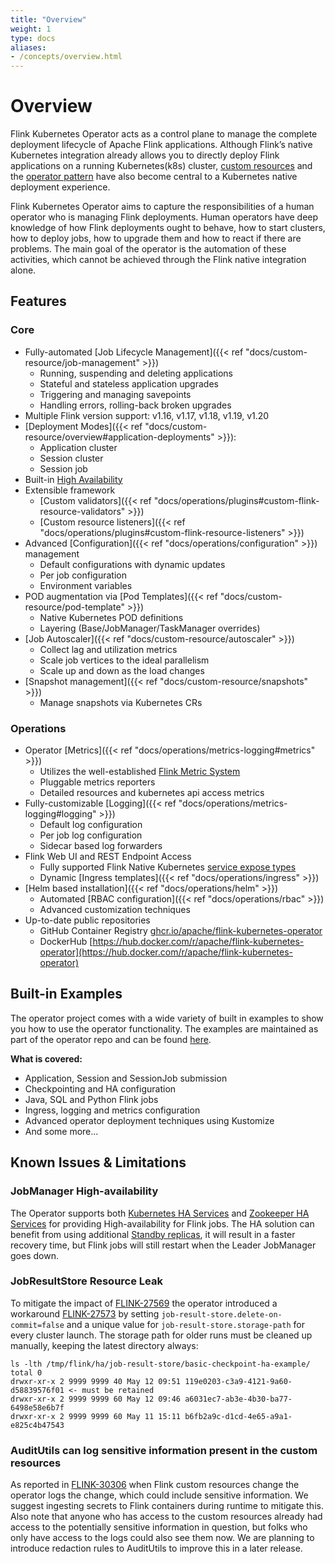 ```yaml
---
title: "Overview"
weight: 1
type: docs
aliases:
- /concepts/overview.html
---
```

<!--
Licensed to the Apache Software Foundation (ASF) under one
or more contributor license agreements.  See the NOTICE file
distributed with this work for additional information
regarding copyright ownership.  The ASF licenses this file
to you under the Apache License, Version 2.0 (the
"License"); you may not use this file except in compliance
with the License.  You may obtain a copy of the License at

  http://www.apache.org/licenses/LICENSE-2.0

Unless required by applicable law or agreed to in writing,
software distributed under the License is distributed on an
"AS IS" BASIS, WITHOUT WARRANTIES OR CONDITIONS OF ANY
KIND, either express or implied.  See the License for the
specific language governing permissions and limitations
under the License.
-->

# Overview
Flink Kubernetes Operator acts as a control plane to manage the complete deployment lifecycle of Apache Flink applications. Although Flink’s native Kubernetes integration already allows you to directly deploy Flink applications on a running Kubernetes(k8s) cluster, [custom resources](https://kubernetes.io/docs/concepts/extend-kubernetes/api-extension/custom-resources/) and the [operator pattern](https://kubernetes.io/docs/concepts/extend-kubernetes/operator/) have also become central to a Kubernetes native deployment experience.

Flink Kubernetes Operator aims to capture the responsibilities of a human operator who is managing Flink deployments. Human operators have deep knowledge of how Flink deployments ought to behave, how to start clusters, how to deploy jobs, how to upgrade them and how to react if there are problems. The main goal of the operator is the automation of these activities, which cannot be achieved through the Flink native integration alone.

## Features
### Core
- Fully-automated [Job Lifecycle Management]({{< ref "docs/custom-resource/job-management" >}})
  - Running, suspending and deleting applications
  - Stateful and stateless application upgrades
  - Triggering and managing savepoints
  - Handling errors, rolling-back broken upgrades
- Multiple Flink version support: v1.16, v1.17, v1.18, v1.19, v1.20
- [Deployment Modes]({{< ref "docs/custom-resource/overview#application-deployments" >}}):
  - Application cluster
  - Session cluster
  - Session job
- Built-in [High Availability](https://nightlies.apache.org/flink/flink-docs-master/docs/deployment/ha/kubernetes_ha/)   
- Extensible framework
  - [Custom validators]({{< ref "docs/operations/plugins#custom-flink-resource-validators" >}})
  - [Custom resource listeners]({{< ref "docs/operations/plugins#custom-flink-resource-listeners" >}})  
- Advanced [Configuration]({{< ref "docs/operations/configuration" >}}) management
  - Default configurations with dynamic updates
  - Per job configuration
  - Environment variables
- POD augmentation via [Pod Templates]({{< ref "docs/custom-resource/pod-template" >}})
  - Native Kubernetes POD definitions
  - Layering (Base/JobManager/TaskManager overrides)
- [Job Autoscaler]({{< ref "docs/custom-resource/autoscaler" >}})
  - Collect lag and utilization metrics
  - Scale job vertices to the ideal parallelism
  - Scale up and down as the load changes
- [Snapshot management]({{< ref "docs/custom-resource/snapshots" >}})
  - Manage snapshots via Kubernetes CRs
### Operations
- Operator [Metrics]({{< ref "docs/operations/metrics-logging#metrics" >}})
  - Utilizes the well-established [Flink Metric System](https://nightlies.apache.org/flink/flink-docs-master/docs/ops/metrics)
  - Pluggable metrics reporters
  - Detailed resources and kubernetes api access metrics
- Fully-customizable [Logging]({{< ref "docs/operations/metrics-logging#logging" >}})
  - Default log configuration
  - Per job log configuration
  - Sidecar based log forwarders
- Flink Web UI and REST Endpoint Access
  - Fully supported Flink Native Kubernetes [service expose types](https://nightlies.apache.org/flink/flink-docs-master/docs/deployment/resource-providers/native_kubernetes/#accessing-flinks-web-ui)
  - Dynamic [Ingress templates]({{< ref "docs/operations/ingress" >}})
- [Helm based installation]({{< ref "docs/operations/helm" >}})
  - Automated [RBAC configuration]({{< ref "docs/operations/rbac" >}})
  - Advanced customization techniques
- Up-to-date public repositories
  - GitHub Container Registry [ghcr.io/apache/flink-kubernetes-operator](http://ghcr.io/apache/flink-kubernetes-operator)
  - DockerHub [https://hub.docker.com/r/apache/flink-kubernetes-operator](https://hub.docker.com/r/apache/flink-kubernetes-operator)

## Built-in Examples

The operator project comes with a wide variety of built in examples to show you how to use the operator functionality.
The examples are maintained as part of the operator repo and can be found [here](https://github.com/apache/flink-kubernetes-operator/tree/main/examples).

**What is covered:**

 - Application, Session and SessionJob submission
 - Checkpointing and HA configuration
 - Java, SQL and Python Flink jobs
 - Ingress, logging and metrics configuration
 - Advanced operator deployment techniques using Kustomize
 - And some more...

## Known Issues & Limitations

### JobManager High-availability
The Operator supports both [Kubernetes HA Services](https://nightlies.apache.org/flink/flink-docs-master/docs/deployment/ha/kubernetes_ha/) and [Zookeeper HA Services](https://nightlies.apache.org/flink/flink-docs-master/docs/deployment/ha/zookeeper_ha/) for providing High-availability for Flink jobs. The HA solution can benefit from using additional [Standby replicas](https://nightlies.apache.org/flink/flink-docs-master/docs/deployment/ha/overview/), it will result in a faster recovery time, but Flink jobs will still restart when the Leader JobManager goes down.

### JobResultStore Resource Leak
To mitigate the impact of [FLINK-27569](https://issues.apache.org/jira/browse/FLINK-27569) the operator introduced a workaround [FLINK-27573](https://issues.apache.org/jira/browse/FLINK-27573) by setting `job-result-store.delete-on-commit=false` and a unique value for `job-result-store.storage-path` for every cluster launch. The storage path for older runs must be cleaned up manually, keeping the latest directory always:
```shell
ls -lth /tmp/flink/ha/job-result-store/basic-checkpoint-ha-example/
total 0
drwxr-xr-x 2 9999 9999 40 May 12 09:51 119e0203-c3a9-4121-9a60-d58839576f01 <- must be retained
drwxr-xr-x 2 9999 9999 60 May 12 09:46 a6031ec7-ab3e-4b30-ba77-6498e58e6b7f
drwxr-xr-x 2 9999 9999 60 May 11 15:11 b6fb2a9c-d1cd-4e65-a9a1-e825c4b47543
```

### AuditUtils can log sensitive information present in the custom resources
As reported in [FLINK-30306](https://issues.apache.org/jira/browse/FLINK-30306) when Flink custom resources change the operator logs the change, which could include sensitive information. We suggest ingesting secrets to Flink containers during runtime to mitigate this.
Also note that anyone who has access to the custom resources already had access to the potentially sensitive information in question, but folks who only have access to the logs could also see them now. We are planning to introduce redaction rules to AuditUtils to improve this in a later release.
